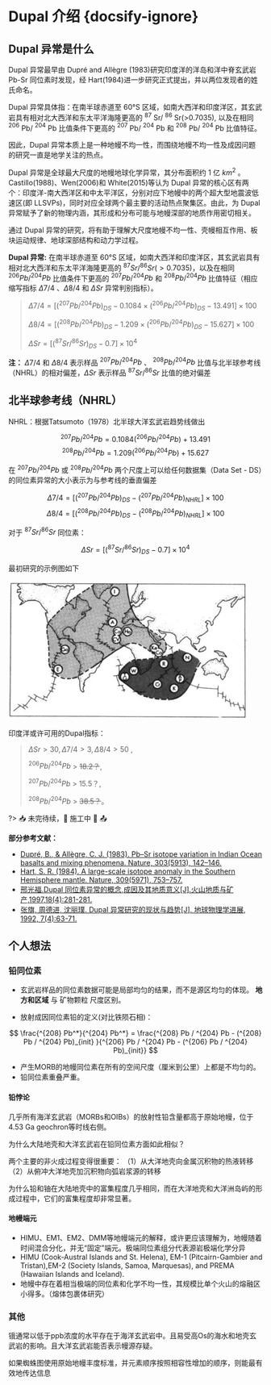# Dupal 介绍 {docsify-ignore}

## Dupal 异常是什么

Dupal 异常最早由 Dupré and Allègre (1983)研究印度洋的洋岛和洋中脊玄武岩 Pb-Sr 同位素时发现，经 Hart(1984)进一步研究正式提出，并以两位发现者的姓氏命名。

Dupal 异常具体指：在南半球赤道至 60°S 区域，如南大西洋和印度洋区，其玄武岩具有相对北大西洋和东太平洋海隆更高的 $^{87}$ Sr/ $^{86}$ Sr(>0.7035), 以及在相同 $^{206}$ Pb/ $^{204}$ Pb 比值条件下更高的 $^{207}$ Pb/ $^{204}$ Pb 和 $^{208}$ Pb/ $^{204}$ Pb 比值特征。

因此，Dupal 异常本质上是一种地幔不均一性，而围绕地幔不均一性及成因问题的研究一直是地学关注的热点。

Dupal 异常是全球最大尺度的地幔地球化学异常，其分布面积约 1 亿 $km^2$ 。Castillo(1988)、Wen(2006)和 White(2015)等认为 Dupal 异常的核心区有两个：印度洋-南大西洋区和中太平洋区，分别对应下地幔中的两个超大型地震波低速区(即 LLSVPs)，同时对应全球两个最主要的活动热点聚集区。由此，为 Dupal 异常赋予了新的物理内涵，其形成和分布可能与地幔深部的地质作用密切相关。

通过 Dupal 异常的研究，将有助于理解大尺度地幔不均一性、壳幔相互作用、板块运动规律、地球深部结构和动力学过程。

**Dupal 异常:**
在南半球赤道至 60°S 区域，如南大西洋和印度洋区，其玄武岩具有相对北大西洋和东太平洋海隆更高的
$^{87} Sr/ ^{86}Sr (>0.7035)$，以及在相同 $^{206} Pb/ ^{204} Pb$ 比值条件下更高的 $^{207} Pb/ ^{204} Pb$ 和 $^{208} Pb/ ^{204} Pb$ 比值特征（相应缩写指标 $\Delta 7/4$ 、$\Delta 8/4$ 和 $\Delta Sr$ 异常判别指标）。

> $\Delta 7/4=[(^{207} Pb/ ^{204} Pb)_{DS}-0.1084×(^{206} Pb/ ^{204} Pb)_{DS}-13.491]×100$
>
> $\Delta 8/4=[(^{208} Pb/ ^{204} Pb)_{DS}-1.209×(^{206} Pb/ ^{204} Pb)_{DS}-15.627]×100$
>
> $\Delta Sr=[(^{87} Sr/ ^{86} Sr)_{DS}-0.7]×10^4$

**注：** $\Delta 7/4$ 和 $\Delta 8/4$ 表示样品 $^{207} Pb/ ^{204} Pb$ 、 $^{208} Pb/ ^{204} Pb$ 比值与北半球参考线（NHRL）的相对偏差，$\Delta Sr$ 表示样品 $^{87} Sr/ ^{86} Sr$ 比值的绝对偏差

## 北半球参考线（NHRL）

NHRL：根据Tatsumoto（1978）北半球大洋玄武岩趋势线做出

$$ ^{207}Pb / ^{204}Pb = 0.1084(^{206}Pb / ^{204}Pb) + 13.491 $$
$$ ^{208}Pb / ^{204}Pb = 1.209(^{206}Pb / ^{204}Pb) + 15.627 $$

在 $^{207}Pb / ^{204}Pb$ 或 $^{208}Pb / ^{204}Pb$ 两个尺度上可以给任何数据集（Data Set - DS）的同位素异常的大小表示为与参考线的垂直偏差

$$\Delta 7/4=[(^{207} Pb/ ^{204} Pb)_{DS}-(^{207} Pb/ ^{204} Pb)_{NHRL}]×100$$
$$\Delta 8/4=[(^{208} Pb/ ^{204} Pb)_{DS}-(^{208} Pb/ ^{204} Pb)_{NHRL}]×100$$

对于 $^{87} Sr/ ^{86}Sr$ 同位素：

$$\Delta Sr=[(^{87} Sr/ ^{86} Sr)_{DS}-0.7]×10^4$$

最初研究的示例图如下

![Dupal示例图1](./Dupal/Dupal1.jpg?center)

印度洋或许可用的Dupal指标：

> $\Delta Sr>30, \Delta 7/4>3, \Delta 8/4>50$ ,
>
> $^{206} Pb/ ^{204} Pb$ > ~~18.2？~~,
>
> $^{207} Pb/ ^{204} Pb$ > 15.5？,
>
> $^{208} Pb/ ^{204} Pb$ > ~~38.5？~~。

?> 📥 未完待续，🚢 施工中 🚧 📤

**部分参考文献：**

- [Dupré, B., & Allègre, C. J. (1983). Pb–Sr isotope variation in Indian Ocean basalts and mixing phenomena. Nature, 303(5913), 142–146.](https://doi.org/10.1038/303142a0)
- [Hart, S. R. (1984). A large-scale isotope anomaly in the Southern Hemisphere mantle. Nature, 309(5971), 753–757.](https://doi.org/10.1038/309753a0)
- [邢光福.Dupal 同位素异常的概念,成因及其地质意义[J].火山地质与矿产,1997,18(4):281-281.](../Page/Brief/Dupal/Dupal同位素异常的概念、成因及其地质意义.pdf ":ignore")
- [张旗, 周德进, 沈丽璞. Dupal 异常研究的现状与趋势[J]. 地球物理学进展, 1992, 7(4):63-71.](../Page/Brief/Dupal/Dupal异常研究的现状与趋势.pdf ":ignore")

## 个人想法

### 铅同位素

- 玄武岩样品的同位素数据可能是局部均匀的结果，而不是源区均匀的体现。 **地方和区域** 与 矿物颗粒 尺度区别。

- 放射成因同位素铅的定义(对比铁陨石相)：

$$ \frac{^{208} Pb^*}{^{204} Pb^*} = \frac{^{208} Pb / ^{204} Pb - (^{208} Pb / ^{204} Pb)_{init} }{^{206} Pb / ^{204} Pb - (^{206} Pb / ^{204} Pb)_{init}} $$

- 产生MORB的地幔同位素在所有的空间尺度（厘米到公里）上都是不均匀的。
- 铅同位素重叠严重。

#### 铅悖论

几乎所有海洋玄武岩（MORBs和OIBs）的放射性铅含量都高于原始地幔，位于4.53 Ga geochron等时线右侧。

为什么大陆地壳和大洋玄武岩在铅同位素方面如此相似？

两个主要的非火成过程变得很重要：
（1）从大洋地壳向金属沉积物的热液转移
（2）从俯冲大洋地壳加沉积物向弧岩浆源的转移

为什么铅和铀在大陆地壳中的富集程度几乎相同，而在大洋地壳和大洋洲岛屿的形成过程中，它们的富集程度却非常显著。

#### 地幔端元

- HIMU、EM1、EM2、DMM等地幔端元的解释，或许更应该理解为，地幔随着时间混合分化，并无“固定”端元。极端同位素组分代表源岩极端化学分异
- HIMU (Cook-Austral Islands and St. Helena), EM-1 (Pitcairn-Gambier and Tristan),EM-2 (Society Islands, Samoa, Marquesas), and PREMA (Hawaiian Islands and Iceland).
- 地幔中存在着相当极端的同位素和化学不均一性，其规模比单个火山的熔融区小得多。（熔体包裹体研究）

### 其他

锇通常以低于ppb浓度的水平存在于海洋玄武岩中。且易受高Os的海水和地壳玄武岩的影响。且大洋玄武岩能否表示幔源存疑。

如果蜘蛛图使用原始地幔丰度标准，并元素顺序按照相容性增加的顺序，则能最有效地传达信息
